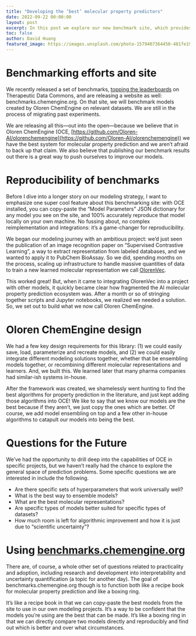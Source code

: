 ```yaml
---
title: "Developing the ‘best’ molecular property predictors"
date: 2022-09-22 00:00:00
layout: post
excerpt: In this post we explore our new benchmark site, which provides directly reproducible benchmarks with OCE model parameter strings.
toc: false
author: David Huang
featured_image: https://images.unsplash.com/photo-1579407364450-481fe19dbfaa?ixlib=rb-4.0.3&ixid=MnwxMjA3fDB8MHxwaG90by1wYWdlfHx8fGVufDB8fHx8&auto=format&fit=crop&w=2664&q=80
---
```


# Benchmarking efforts and site

We recently released a set of benchmarks, [topping the leaderboards](https://github.com/Oloren-AI/OCE-TDC) on Therapeutic Data Commons, and are releasing a website as well: benchmarks.chemengine.org. On that site, we will benchmark models created by Oloren ChemEngine on relevant datasets. We are still in the process of migrating past experiments.

We are releasing all this—out into the open—because we believe that in Oloren ChemEngine (OCE, [https://github.com/Oloren-AI/olorenchemengine](https://github.com/Oloren-AI/olorenchemengine)) we have the best system for molecular property prediction and we aren’t afraid to back up that claim. We also believe that publishing our benchmark results out there is a great way to push ourselves to improve our models.

# Reproducibility of benchmarks

Before I dive into a longer story on our modeling strategy, I want to emphasize one super cool feature about this benchmarking site: with OCE installed, you can copy-paste the “Model Parameters” JSON dictionary for any model you see on the site, and 100% accurately reproduce that model locally on your own machine. No fussing about, no complex reimplementation and integrations: it’s a game-changer for reproducibility.

We began our modeling journey with an ambitious project: we’d just seen the publication of an image recognition paper on “Supervised Contrastive Learning”, a way to extract representation from labeled databases, and we wanted to apply it to PubChem BioAssay. So we did, spending months on the process, scaling up infrastructure to handle massive quantities of data to train a new learned molecular representation we call [OlorenVec](https://oloren.ai/blog/acs_fall2022.html).

This worked great! But, when it came to integrating OlorenVec into a project with other models, it quickly became clear how fragmented the AI molecular property prediction ecosystem was. After a month or so of stringing together scripts and Jupyter notebooks, we realized we needed a solution. So, we set out to build what we now call Oloren ChemEngine.

# Oloren ChemEngine design

We had a few key design requirements for this library: (1) we could easily save, load, parameterize and recreate models, and (2) we could easily integrate different modeling solutions together, whether that be ensembling models together, or recombining different molecular representations and learners. And, we built this. We learned later that many pharma companies had similar-ish systems in-house.

After the framework was created, we shamelessly went hunting to find the best algorithms for property prediction in the literature, and just kept adding those algorithms into OCE! We like to say that we know our models are the best because if they aren’t, we just copy the ones which are better. Of course, we add model ensembling on top and a few other in-house algorithms to catapult our models into being the best.

# Questions for the Future

We’ve had the opportunity to drill deep into the capabilities of OCE in specific projects, but we haven’t really had the chance to explore the general space of prediction problems. Some specific questions we are interested in include the following.

- Are there specific sets of hyperparameters that work universally well?
- What is the best way to ensemble models?
- What are the best molecular representations?
- Are specific types of models better suited for specific types of datasets?
- How much room is left for algorithmic improvement and how it is just due to “scientific uncertainty”?

# Using [benchmarks.chemengine.org](http://benchmarks.chemengine.org/)

There are, of course, a whole other set of questions related to practicality and adoption, including research and development into interpretability and uncertainty quantification (a topic for another day). The goal of benchmarks.chemengine.org though is to function both like a recipe book for molecular property prediction and like a boxing ring.

It’s like a recipe book in that we can copy-paste the best models from the site to use in our own modeling projects. It’s a way to be confident that the models you’re using are the best that can be made. It’s like a boxing ring in that we can directly compare two models directly and reproducibly and find out which is better and over what circumstances.